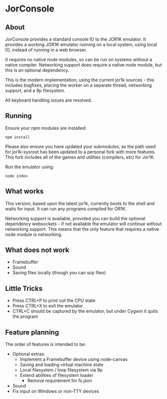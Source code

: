 JorConsole
==========

About
-----

JorConsole provides a standard console IO to the JOR1K emulator.
It provides a working JOR1K emulator running on a local system,
using local IO, instead of running in a web browser.

It requires no native node modules, so can be run on systems without
a native compiler. Networking support does require a native node module,
but this is an optional dependency.

This is the modern implementation, using the current jor1k sources -
this includes bugfixes, placing the worker on a separate thread,
networking support, and a 9p filesystem.

All keyboard handling issues are resolved.

Running
--------

Ensure your npm modules are installed:

	npm install

Please also ensure you have updated your submodules, as the path used
for jor1k-sysroot has been updated to a personal fork with more features.
This fork includes all of the games and utilities (compilers, etc) for
Jor1K.

Run the emulator using:

	node index


What works
----------

This version, based upon the latest jor1k, currently boots to the shell and
waits for input. It can run any programs compiled for OR1K.

Networking support is available, provided you can build the optional
dependency websockets - if not available the emulator will continue
without networking support. This means that the only feature that requires
a native node module is networking.

What does not work
------------------

* Framebuffer
* Sound
* Saving files locally (though you can scp files)

Little Tricks
-------------

* Press CTRL+P to print out the CPU state
* Press CTRL+X to exit the emulator
* CTRL+C should be captured by the emulator, but under Cygwin it quits the program

Feature planning
----------------

The order of features is intended to be:

* Optional extras:
  * Implement a Framebuffer device using node-canvas
  * Saving and loading virtual machine state
  * Local filesystem / loop filesystem via 9p
  * Extend abilities of filesystem loader
    * Remove requirement for fs.json
* Sound
* Fix input on Windows or non-TTY devices

